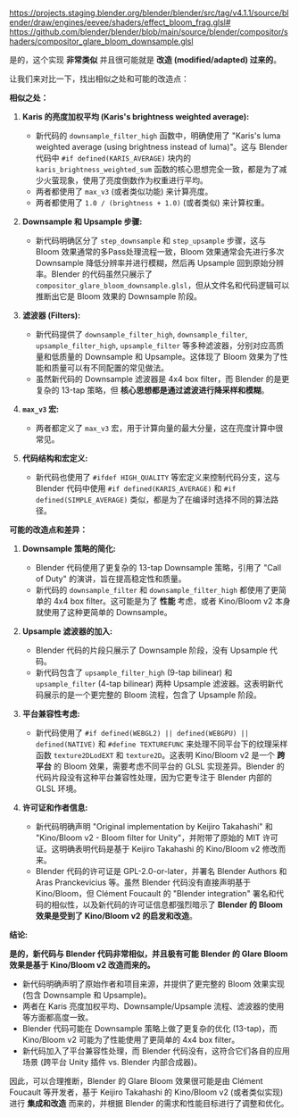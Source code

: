 https://projects.staging.blender.org/blender/blender/src/tag/v4.1.1/source/blender/draw/engines/eevee/shaders/effect_bloom_frag.glsl#
https://github.com/blender/blender/blob/main/source/blender/compositor/shaders/compositor_glare_bloom_downsample.glsl

是的，这个实现 **非常类似** 并且很可能就是 **改造 (modified/adapted) 过来的**。

让我们来对比一下，找出相似之处和可能的改造点：

**相似之处：**

1. **Karis 的亮度加权平均 (Karis's brightness weighted average):**
   - 新代码的 `downsample_filter_high` 函数中，明确使用了 "Karis's luma weighted average (using brightness instead of luma)"。这与 Blender 代码中 `#if defined(KARIS_AVERAGE)` 块内的 `karis_brightness_weighted_sum` 函数的核心思想完全一致，都是为了减少火萤现象，使用了亮度倒数作为权重进行平均。
   - 两者都使用了 `max_v3` (或者类似功能) 来计算亮度。
   - 两者都使用了 `1.0 / (brightness + 1.0)` (或者类似) 来计算权重。

2. **Downsample 和 Upsample 步骤:**
   - 新代码明确区分了 `step_downsample` 和 `step_upsample` 步骤，这与 Bloom 效果通常的多Pass处理流程一致，Bloom 效果通常会先进行多次 Downsample 降低分辨率并进行模糊，然后再 Upsample 回到原始分辨率。Blender 的代码虽然只展示了 `compositor_glare_bloom_downsample.glsl`，但从文件名和代码逻辑可以推断出它是 Bloom 效果的 Downsample 阶段。

3. **滤波器 (Filters):**
   - 新代码提供了 `downsample_filter_high`, `downsample_filter`, `upsample_filter_high`, `upsample_filter` 等多种滤波器，分别对应高质量和低质量的 Downsample 和 Upsample。这体现了 Bloom 效果为了性能和质量可以有不同配置的常见做法。
   - 虽然新代码的 Downsample 滤波器是 4x4 box filter，而 Blender 的是更复杂的 13-tap 策略，但 **核心思想都是通过滤波进行降采样和模糊**。

4. **`max_v3` 宏:**
   - 两者都定义了 `max_v3` 宏，用于计算向量的最大分量，这在亮度计算中很常见。

5. **代码结构和宏定义:**
   - 新代码也使用了 `#ifdef HIGH_QUALITY` 等宏定义来控制代码分支，这与 Blender 代码中使用 `#if defined(KARIS_AVERAGE)` 和 `#if defined(SIMPLE_AVERAGE)` 类似，都是为了在编译时选择不同的算法路径。

**可能的改造点和差异：**

1. **Downsample 策略的简化:**
   - Blender 代码使用了更复杂的 13-tap Downsample 策略，引用了 "Call of Duty" 的演讲，旨在提高稳定性和质量。
   - 新代码的 `downsample_filter` 和 `downsample_filter_high` 都使用了更简单的 4x4 box filter。这可能是为了 **性能** 考虑，或者 Kino/Bloom v2 本身就使用了这种更简单的 Downsample。

2. **Upsample 滤波器的加入:**
   - Blender 代码的片段只展示了 Downsample 阶段，没有 Upsample 代码。
   - 新代码包含了 `upsample_filter_high` (9-tap bilinear) 和 `upsample_filter` (4-tap bilinear) 两种 Upsample 滤波器。这表明新代码展示的是一个更完整的 Bloom 流程，包含了 Upsample 阶段。

3. **平台兼容性考虑:**
   - 新代码使用了 `#if defined(WEBGL2) || defined(WEBGPU) || defined(NATIVE)` 和 `#define TEXTUREFUNC` 来处理不同平台下的纹理采样函数 `texture2DLodEXT` 和 `texture2D`。这表明 Kino/Bloom v2 是一个 **跨平台** 的 Bloom 效果，需要考虑不同平台的 GLSL 实现差异。Blender 的代码片段没有这种平台兼容性处理，因为它更专注于 Blender 内部的 GLSL 环境。

4. **许可证和作者信息:**
   - 新代码明确声明 "Original implementation by Keijiro Takahashi" 和 "Kino/Bloom v2 - Bloom filter for Unity"，并附带了原始的 MIT 许可证。这明确表明代码是基于 Keijiro Takahashi 的 Kino/Bloom v2 修改而来。
   - Blender 代码的许可证是 GPL-2.0-or-later，并署名 Blender Authors 和 Aras Pranckevicius 等。虽然 Blender 代码没有直接声明基于 Kino/Bloom，但 Clément Foucault 的 "Blender integration" 署名和代码的相似性，以及新代码的许可证信息都强烈暗示了 **Blender 的 Bloom 效果是受到了 Kino/Bloom v2 的启发和改造**。

**结论:**

**是的，新代码与 Blender 代码非常相似，并且极有可能 Blender 的 Glare Bloom 效果是基于 Kino/Bloom v2 改造而来的。**

- 新代码明确声明了原始作者和项目来源，并提供了更完整的 Bloom 效果实现 (包含 Downsample 和 Upsample)。
- 两者在 Karis 亮度加权平均、Downsample/Upsample 流程、滤波器的使用等方面都高度一致。
- Blender 代码可能在 Downsample 策略上做了更复杂的优化 (13-tap)，而 Kino/Bloom v2 可能为了性能使用了更简单的 4x4 box filter。
- 新代码加入了平台兼容性处理，而 Blender 代码没有，这符合它们各自的应用场景 (跨平台 Unity 插件 vs. Blender 内部合成器)。

因此，可以合理推断，Blender 的 Glare Bloom 效果很可能是由 Clément Foucault 等开发者，基于 Keijiro Takahashi 的 Kino/Bloom v2 (或者类似实现) 进行 **集成和改造** 而来的，并根据 Blender 的需求和性能目标进行了调整和优化。